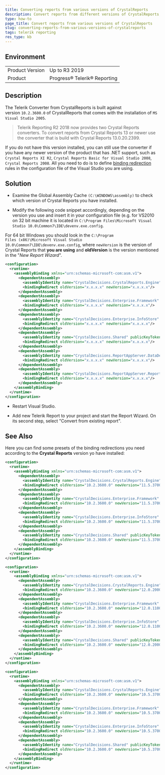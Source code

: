 ```yaml
---
title: Converting reports from various versions of CrystalReports
description: Convert reports from different versions of CrystalReports, using the Telerik Converter.
type: how-to
page_title: Convert reports from various versions of CrystalReports
slug: converting-reports-from-various-versions-of-crystalreports
tags: telerik reporting
res_type: kb
---
```


## Environment
<table>
	<tbody>
		<tr>
			<td>Product Version</td>
			<td>Up to R3 2019</td>
		</tr>
		<tr>
			<td>Product</td>
			<td>Progress® Telerik® Reporting</td>
		</tr>
	</tbody>
</table>


## Description

The Telerik Converter from CrystalReports is built against version `10.2.3600.0` of CrystalReports that comes with the installation of `MS Visual Studio 2005`.   

> Telerik Reporting R2 2018 now provides two Crystal Reports converters. To convert reports from Crystal Reports 13 or newer use the converter that is build with Crystal Reports 13.0.20.2399.

If you do not have this version installed, you can still use the converter if you have any newer version of the product that has .NET support, such as `Crystal Reports XI R2`, `Crystal Reports Basic for Visual Studio 2008`, `Crystal Reports 2008`. All you need to do is to define <a href="https://docs.microsoft.com/en-us/dotnet/framework/configure-apps/redirect-assembly-versions" target="_blank">binding redirection</a> rules in the configuration file of the Visual Studio you are using.  
  
## Solution

- Examine the Global Assembly Cache `(C:\WINDOWS\assembly)` to check which version of Crystal Reports you have installed.

- Modify the following code snippet accordingly, depending on the version you use and insert it in your configuration file (e.g. for VS2010 on 32 bit machine it is located in `C:\Program Files\Microsoft Visual Studio 10.0\Common7\IDE\devenv.exe.config`. 
 
For 64 bit Windows you should look in the `C:\Program Files (x86)\Microsoft Visual Studio 10.0\Common7\IDE\devenv.exe.config`, where `newVersion` is the version of Crystal Reports that **you are using** and **oldVersion** is the version mentioned in the "_New Report Wizard_".

````XML
<configuration>  
  <runtime>  
    <assemblyBinding xmlns="urn:schemas-microsoft-com:asm.v1">  
      <dependentAssembly>  
        <assemblyIdentity name="CrystalDecisions.CrystalReports.Engine" publicKeyToken="692fbea5521e1304" culture="neutral"/>  
        <bindingRedirect oldVersion="x.x.x.x" newVersion="x.x.x.x"/>  
      </dependentAssembly>  
      <dependentAssembly>  
        <assemblyIdentity name="CrystalDecisions.Enterprise.Framework" publicKeyToken="692fbea5521e1304" culture="neutral"/>  
        <bindingRedirect oldVersion="x.x.x.x" newVersion="x.x.x.x"/>  
      </dependentAssembly>  
      <dependentAssembly>  
        <assemblyIdentity name="CrystalDecisions.Enterprise.InfoStore" publicKeyToken="692fbea5521e1304" culture="neutral"/>  
        <bindingRedirect oldVersion="x.x.x.x" newVersion="x.x.x.x"/>  
      </dependentAssembly>  
      <dependentAssembly>  
        <assemblyIdentity name="CrystalDecisions.Shared" publicKeyToken="692fbea5521e1304" culture="neutral"/>  
        <bindingRedirect oldVersion="x.x.x.x" newVersion="x.x.x.x"/>  
      </dependentAssembly>
      <dependentAssembly>
        <assemblyIdentity name="CrystalDecisions.ReportAppServer.DataDefModel" publicKeyToken="692fbea5521e1304" culture="neutral"/>  
        <bindingRedirect oldVersion="x.x.x.x" newVersion="x.x.x.x"/>
      </dependentAssembly>
      <dependentAssembly>
        <assemblyIdentity name="CrystalDecisions.ReportAppServer.ReportDefModel" publicKeyToken="692fbea5521e1304" culture="neutral"/>  
        <bindingRedirect oldVersion="x.x.x.x" newVersion="x.x.x.x"/>
      </dependentAssembly>	    
    </assemblyBinding>  
  </runtime>  
</configuration>
````


- Restart Visual Studio.

- Add new Telerik Report to your project and start the Report Wizard. On its second step, select "Convert from existing report".


## See Also 

Here you can find some presets of the binding redirections you need according to the **Crystal Reports** version yo have installed:

````XML
<configuration>  
  <runtime>  
    <assemblyBinding xmlns="urn:schemas-microsoft-com:asm.v1">  
      <dependentAssembly>  
        <assemblyIdentity name="CrystalDecisions.CrystalReports.Engine" publicKeyToken="692fbea5521e1304" culture="neutral"/>  
        <bindingRedirect oldVersion="10.2.3600.0" newVersion="11.5.3700.0"/>  
      </dependentAssembly>  
      <dependentAssembly>  
        <assemblyIdentity name="CrystalDecisions.Enterprise.Framework" publicKeyToken="692fbea5521e1304" culture="neutral"/>  
        <bindingRedirect oldVersion="10.2.3600.0" newVersion="11.5.3700.0"/>  
      </dependentAssembly>  
      <dependentAssembly>  
        <assemblyIdentity name="CrystalDecisions.Enterprise.InfoStore" publicKeyToken="692fbea5521e1304" culture="neutral"/>  
        <bindingRedirect oldVersion="10.2.3600.0" newVersion="11.5.3700.0"/>  
      </dependentAssembly>  
      <dependentAssembly>  
        <assemblyIdentity name="CrystalDecisions.Shared" publicKeyToken="692fbea5521e1304" culture="neutral"/>  
        <bindingRedirect oldVersion="10.2.3600.0" newVersion="11.5.3700.0"/>  
      </dependentAssembly>  
    </assemblyBinding>  
  </runtime>  
</configuration>
````


````XML
<configuration>  
  <runtime>  
    <assemblyBinding xmlns="urn:schemas-microsoft-com:asm.v1">  
      <dependentAssembly>  
        <assemblyIdentity name="CrystalDecisions.CrystalReports.Engine" publicKeyToken="692fbea5521e1304" culture="neutral"/>  
        <bindingRedirect oldVersion="10.2.3600.0" newVersion="12.0.2000.0"/>  
      </dependentAssembly>  
      <dependentAssembly>  
        <assemblyIdentity name="CrystalDecisions.Enterprise.Framework" publicKeyToken="692fbea5521e1304" culture="neutral"/>  
        <bindingRedirect oldVersion="10.2.3600.0" newVersion="12.0.1100.0"/>  
      </dependentAssembly>  
      <dependentAssembly>  
        <assemblyIdentity name="CrystalDecisions.Enterprise.InfoStore" publicKeyToken="692fbea5521e1304" culture="neutral"/>  
        <bindingRedirect oldVersion="10.2.3600.0" newVersion="12.0.1100.0"/>  
      </dependentAssembly>  
      <dependentAssembly>  
        <assemblyIdentity name="CrystalDecisions.Shared" publicKeyToken="692fbea5521e1304" culture="neutral"/>  
        <bindingRedirect oldVersion="10.2.3600.0" newVersion="12.0.2000.0"/>  
      </dependentAssembly>  
    </assemblyBinding>  
  </runtime>  
</configuration> 
````


````XML
<configuration>  
  <runtime>  
    <assemblyBinding xmlns="urn:schemas-microsoft-com:asm.v1">  
      <dependentAssembly>  
        <assemblyIdentity name="CrystalDecisions.CrystalReports.Engine" publicKeyToken="692fbea5521e1304" culture="neutral"/>  
        <bindingRedirect oldVersion="10.2.3600.0" newVersion="10.5.3700.0"/>  
      </dependentAssembly>  
      <dependentAssembly>  
        <assemblyIdentity name="CrystalDecisions.Enterprise.Framework" publicKeyToken="692fbea5521e1304" culture="neutral"/>  
        <bindingRedirect oldVersion="10.2.3600.0" newVersion="10.5.3700.0"/>  
      </dependentAssembly>  
      <dependentAssembly>  
        <assemblyIdentity name="CrystalDecisions.Enterprise.InfoStore" publicKeyToken="692fbea5521e1304" culture="neutral"/>  
        <bindingRedirect oldVersion="10.2.3600.0" newVersion="10.5.3700.0"/>  
      </dependentAssembly>  
      <dependentAssembly>  
        <assemblyIdentity name="CrystalDecisions.Shared" publicKeyToken="692fbea5521e1304" culture="neutral"/>  
        <bindingRedirect oldVersion="10.2.3600.0" newVersion="10.5.3700.0"/>  
      </dependentAssembly>  
    </assemblyBinding>  
  </runtime>  
</configuration>
````

